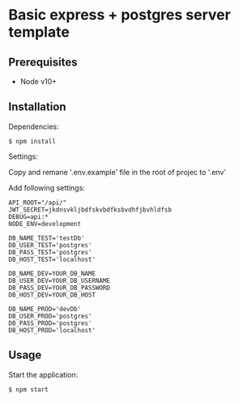 # Basic express + postgres server template

## Prerequisites

* Node v10+

## Installation

Dependencies:

```
$ npm install
```
Settings:

Copy and remane '.env.example' file in the root of projec to '.env'

Add following settings:

```
API_ROOT="/api/"
JWT_SECRET=jkdnsvkljbdfskvbdfksbvdhfjbvhldfsb
DEBUG=api:*
NODE_ENV=development

DB_NAME_TEST='testDb'
DB_USER_TEST='postgres'
DB_PASS_TEST='postgres'
DB_HOST_TEST='localhost'

DB_NAME_DEV=YOUR_DB_NAME
DB_USER_DEV=YOUR_DB_USERNAME
DB_PASS_DEV=YOUR_DB_PASSWORD
DB_HOST_DEV=YOUR_DB_HOST

DB_NAME_PROD='devDb'
DB_USER_PROD='postgres'
DB_PASS_PROD='postgres'
DB_HOST_PROD='localhost'

```

## Usage

Start the application:

```bash
$ npm start
```
